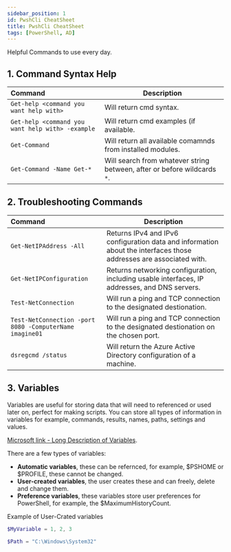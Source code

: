 ```yaml
---
sidebar_position: 1
id: PwshCli CheatSheet
title: PwshCli CheatSheet
tags: [PowerShell, AD]
---
```


Helpful Commands to use every day.

## 1. Command Syntax Help

| Command| Description |
| :----------- | ----------- |
| `Get-help <command you want help with>` | Will return cmd syntax. |
| `Get-help <command you want help with> -example` | Will return cmd examples (if available. |
| `Get-Command` | Will return all available comamnds from installed modules. |
| `Get-Command -Name Get-*` | Will search from whatever string between, after or before wildcards `*`. |

## 2. Troubleshooting Commands

| Command| Description |
| :----------- | ----------- |
| `Get-NetIPAddress -All` | Returns IPv4 and IPv6 configuration data and information about the interfaces those addresses are associated with. |
| `Get-NetIPConfiguration` | Returns networking configuration, including usable interfaces, IP addresses, and DNS servers.|
| `Test-NetConnection` | Will run a ping and TCP connection to the designated destionation. |
| `Test-NetConnection -port 8080 -ComputerName imagine01` | Will run a ping and TCP connection to the designated destionation on the chosen port. |
| `dsregcmd /status` | Will return the Azure Active Directory configuration of a machine. |

## 3. Variables

Variables are useful for storing data that will need to referenced or used later on, perfect for making scripts. You can store all types of information in variables for example, commands, results, names, paths, settings and values.

[Microsoft link - Long Description of Variables](https://learn.microsoft.com/en-us/powershell/module/microsoft.powershell.core/about/about_variables?view=powershell-7.2#long-description).

There are a few types of variables:

- **Automatic variables**, these can be refernced, for example, $PSHOME or $PROFILE, these cannot be changed.
- **User-created variables**, the user creates these and can freely, delete and change them.
- **Preference variables**, these variables store user preferences for PowerShell, for example, the $MaximumHistoryCount.

Example of User-Crated variables

```powershell
$MyVariable = 1, 2, 3

$Path = "C:\Windows\System32"
```


